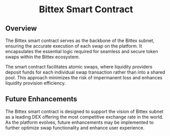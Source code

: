 <div align="center">

# Bittex Smart Contract

</div>

## Overview

The Bittex smart contract serves as the backbone of the Bittex subnet, ensuring the accurate execution of each swap on the platform. It encapsulates the essential logic required for seamless and secure token swaps within the Bittex ecosystem.

The smart contract facilitates atomic swaps, where liquidity providers deposit funds for each individual swap transaction rather than into a shared pool. This approach minimizes the risk of impermanent loss and enhances liquidity provision efficiency.

## Future Enhancements

The Bittex smart contract is designed to support the vision of Bittex subnet as a leading DEX offering the most competitive exchange rate in the world. As the platform evolves, future enhancements may be implemented to further optimize swap functionality and enhance user experience.
